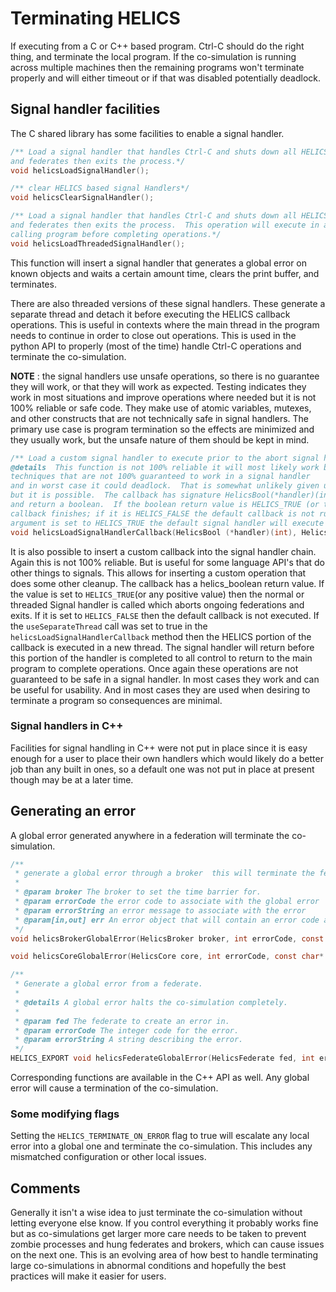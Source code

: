 # Terminating HELICS

If executing from a C or C++ based program. Ctrl-C should do the right thing, and terminate the local program. If the co-simulation is running across multiple machines then the remaining programs won't terminate properly and will either timeout or if that was disabled potentially deadlock.

## Signal handler facilities

The C shared library has some facilities to enable a signal handler.

```c
/** Load a signal handler that handles Ctrl-C and shuts down all HELICS brokers, cores,
and federates then exits the process.*/
void helicsLoadSignalHandler();

/** clear HELICS based signal Handlers*/
void helicsClearSignalHandler();

/** Load a signal handler that handles Ctrl-C and shuts down all HELICS brokers, cores,
and federates then exits the process.  This operation will execute in a newly created and detached thread returning control back to the
calling program before completing operations.*/
void helicsLoadThreadedSignalHandler();

```

This function will insert a signal handler that generates a global error on known objects and waits a certain amount time, clears the print buffer, and terminates.

There are also threaded versions of these signal handlers.  These generate a separate thread and detach it before executing the HELICS callback operations.  This is useful in contexts where the main thread in the program needs to continue in order to close out operations.  This is used in the python API to properly (most of the time) handle Ctrl-C operations and terminate the co-simulation.  

**NOTE** : the signal handlers use unsafe operations, so there is no guarantee they will work, or that they will work as expected. Testing indicates they work in most situations and improve operations where needed but it is not 100% reliable or safe code. They make use of atomic variables, mutexes, and other constructs that are not technically safe in signal handlers. The primary use case is program termination so the effects are minimized and they usually work, but the unsafe nature of them should be kept in mind.

```c
/** Load a custom signal handler to execute prior to the abort signal handler.
@details  This function is not 100% reliable it will most likely work but uses some functions and
techniques that are not 100% guaranteed to work in a signal handler
and in worst case it could deadlock.  That is somewhat unlikely given usage patterns
but it is possible.  The callback has signature HelicsBool(*handler)(int) and it will take the SIG_INT as an argument
and return a boolean.  If the boolean return value is HELICS_TRUE (or the callback is null) the default signal handler is run after the
callback finishes; if it is HELICS_FALSE the default callback is not run and the default signal handler is executed. If the second
argument is set to HELICS_TRUE the default signal handler will execute in a separate thread(this may be a bad idea). */
void helicsLoadSignalHandlerCallback(HelicsBool (*handler)(int), HelicsBool useSeparateThread);

```

It is also possible to insert a custom callback into the signal handler chain. Again this is not 100% reliable. But is useful for some language API's that do other things to signals. This allows for inserting a custom operation that does some other cleanup. The callback has a helics_boolean return value. If the value is set to `HELICS_TRUE`(or any positive value) then the normal or threaded Signal handler is called which aborts ongoing federations and exits. If it is set to `HELICS_FALSE` then the default callback is not executed.  If the `useSeparateThread` call was set to true in the `helicsLoadSignalHandlerCallback` method then the HELICS portion of the callback is executed in a new thread.  The signal handler will return before this portion of the handler is completed to all control to return to the main program to complete operations.  Once again these operations are not guaranteed to be safe in a signal handler.  In most cases they work and can be useful for usability.  And in most cases they are used when desiring to terminate a program so consequences are minimal.  

### Signal handlers in C++

Facilities for signal handling in C++ were not put in place since it is easy enough for a user to place their own handlers which would likely do a better job than any built in ones, so a default one was not put in place at present though may be at a later time.

## Generating an error

A global error generated anywhere in a federation will terminate the co-simulation.

```c
/**
 * generate a global error through a broker  this will terminate the federation
 *
 * @param broker The broker to set the time barrier for.
 * @param errorCode the error code to associate with the global error
 * @param errorString an error message to associate with the error
 * @param[in,out] err An error object that will contain an error code and string if any error occurred during the execution of the function.
 */
void helicsBrokerGlobalError(HelicsBroker broker, int errorCode, const char *errorString, HelicsError* err);

void helicsCoreGlobalError(HelicsCore core, int errorCode, const char* errorString, HelicsError* err);

/**
 * Generate a global error from a federate.
 *
 * @details A global error halts the co-simulation completely.
 *
 * @param fed The federate to create an error in.
 * @param errorCode The integer code for the error.
 * @param errorString A string describing the error.
 */
HELICS_EXPORT void helicsFederateGlobalError(HelicsFederate fed, int errorCode, const char* errorString);

```

Corresponding functions are available in the C++ API as well. Any global error will cause a termination of the co-simulation.

### Some modifying flags

Setting the `HELICS_TERMINATE_ON_ERROR` flag to true will escalate any local error into a global one and terminate the co-simulation. This includes any mismatched configuration or other local issues.

## Comments

Generally it isn't a wise idea to just terminate the co-simulation without letting everyone else know. If you control everything it probably works fine but as co-simulations get larger more care needs to be taken to prevent zombie processes and hung federates and brokers, which can cause issues on the next one. This is an evolving area of how best to handle terminating large co-simulations in abnormal conditions and hopefully the best practices will make it easier for users.
